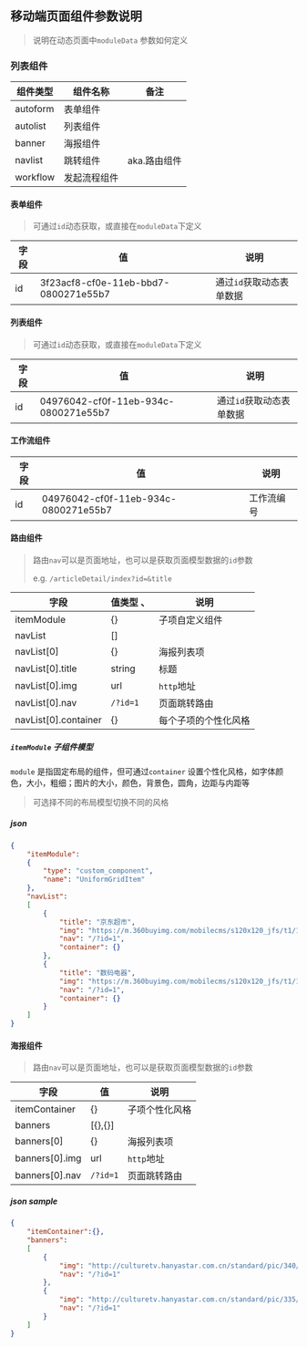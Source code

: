 ## 移动端页面组件参数说明
> 说明在动态页面中`moduleData` 参数如何定义

### 列表组件
| 组件类型       | 组件名称       |  备注   |
| ------------- | -------------- |--------|
| autoform      | 表单组件       |         |
| autolist      | 列表组件       |         |
| banner        | 海报组件       |         |
| navlist       | 跳转组件       | aka.路由组件  |
| workflow      | 发起流程组件   |          |


#### 表单组件
> 可通过`id`动态获取，或直接在`moduleData`下定义

| 字段          |  值             |      说明     |
| ------------- | --------------  | ------------ |
| id            | 3f23acf8-cf0e-11eb-bbd7-0800271e55b7 |  通过`id`获取动态表单数据 |


#### 列表组件
> 可通过`id`动态获取，或直接在`moduleData`下定义

| 字段          |  值             |      说明     |
| ------------- | --------------  | ------------ |
| id            | 04976042-cf0f-11eb-934c-0800271e55b7 |  通过`id`获取动态表单数据 |


#### 工作流组件
| 字段          |  值             |      说明     |
| ------------- | --------------  | ------------ |
| id            | 04976042-cf0f-11eb-934c-0800271e55b7 |  工作流编号 |


#### 路由组件
> 路由`nav`可以是页面地址，也可以是获取页面模型数据的`id`参数
>
> e.g. `/articleDetail/index?id=&title`

| 字段             |  值类型       、 |    说明     |
| ---------------- | --------------  | ------------ |
| itemModule       | {}              | 子项自定义组件  |
| navList          | []              |              |
| navList[0]       | {}              |  海报列表项   |
| navList[0].title | string          |  标题   |
| navList[0].img   | url             |  `http`地址   |
| navList[0].nav   | `/?id=1`        |  页面跳转路由  |
| navList[0].container   | {}        |  每个子项的个性化风格 |

#####  `itemModule` 子组件模型
`module` 是指固定布局的组件，但可通过`container` 设置个性化风格，如字体颜色，大小，粗细；图片的大小，颜色，背景色，圆角，边距与内距等
> 可选择不同的布局模型切换不同的风格

##### json
```json
{
    "itemModule": 
    {
        "type": "custom_component",
        "name": "UniformGridItem"
    },
    "navList": 
    [
        {
            "title": "京东超市",
            "img": "https://m.360buyimg.com/mobilecms/s120x120_jfs/t1/125678/35/5947/4868/5efbf28cEbf04a25a/e2bcc411170524f0.png",
            "nav": "/?id=1", 
            "container": {}
        },
        {
            "title": "数码电器",
            "img": "https://m.360buyimg.com/mobilecms/s120x120_jfs/t1/135931/4/3281/5598/5efbf2c0Edbdc82c7/ed9861b4ddfb9f30.png",
            "nav": "/?id=1",
            "container": {}
        }
    ]
}
```

#### 海报组件
> 路由`nav`可以是页面地址，也可以是获取页面模型数据的`id`参数

| 字段             |  值             |      说明     |
| ---------------- | --------------  | ------------ |
| itemContainer    |  {}             |  子项个性化风格 |
| banners          | [{},{}]         |              |
| banners[0]       | {}              |  海报列表项   |
| banners[0].img   | url             |  `http`地址   |
| banners[0].nav   | `/?id=1`        |  页面跳转路由  |

##### json sample

```json
{
    "itemContainer":{},
    "banners": 
    [
        {
            "img": "http://culturetv.hanyastar.com.cn/standard/pic/340/888/1418/30910_2015-05-09.jpg",
            "nav": "/?id=1"
        },
        {
            "img": "http://culturetv.hanyastar.com.cn/standard/pic/335/369/3854/54844_2017-02-28.jpg",
            "nav": "/?id=1"
        }
    ]
}
```